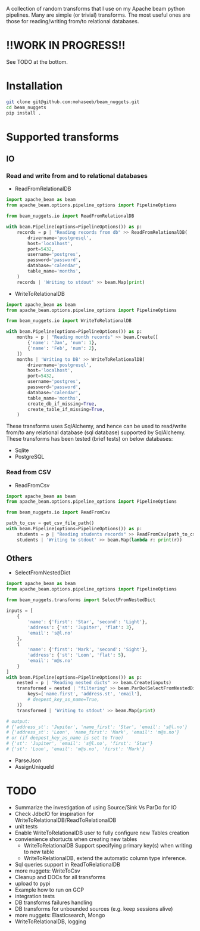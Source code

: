 A collection of random transforms that I use on my Apache beam python 
pipelines. Many are simple (or trivial) transforms. The most useful ones are 
those for reading/writing from/to relational databases.
# !!WORK IN PROGRESS!!
See TODO at the bottom.
# Installation
```bash
git clone git@github.com:mohaseeb/beam_nuggets.git
cd beam_nuggets
pip install .
```
# Supported transforms
## IO
### Read and write from and to relational databases  
* ReadFromRelationalDB
<!--read from sql database-->
<!--read from postgres postgresql-->
<!--read from mysql-->
<!--read from oracle-->
```python
import apache_beam as beam
from apache_beam.options.pipeline_options import PipelineOptions

from beam_nuggets.io import ReadFromRelationalDB

with beam.Pipeline(options=PipelineOptions()) as p:
    records = p | "Reading records from db" >> ReadFromRelationalDB(
        drivername='postgresql',
        host='localhost',
        port=5432,
        username='postgres',
        password='password',
        database='calendar',
        table_name='months',
    )
    records | 'Writing to stdout' >> beam.Map(print)
```
* WriteToRelationalDB
<!--write to sql database-->
<!--write to postgres postgresql-->
<!--write to mysql-->
<!--write to oracle-->
```python
import apache_beam as beam
from apache_beam.options.pipeline_options import PipelineOptions

from beam_nuggets.io import WriteToRelationalDB

with beam.Pipeline(options=PipelineOptions()) as p:
    months = p | "Reading month records" >> beam.Create([
        {'name': 'Jan', 'num': 1},
        {'name': 'Feb', 'num': 2},
    ])
    months | 'Writing to DB' >> WriteToRelationalDB(
        drivername='postgresql',
        host='localhost',
        port=5432,
        username='postgres',
        password='password',
        database='calendar',
        table_name='months',
        create_db_if_missing=True,
        create_table_if_missing=True,
    )
```

These transforms uses SqlAlchemy, and hence can be used to read/write from/to
any relational database (sql database) supported by SqlAlchemy. These 
transforms has been tested (brief tests) on below databases:
* Sqlite
* PostgreSQL
<!--* mysql-->
### Read from CSV
* ReadFromCsv
```python
import apache_beam as beam
from apache_beam.options.pipeline_options import PipelineOptions

from beam_nuggets.io import ReadFromCsv

path_to_csv = get_csv_file_path()
with beam.Pipeline(options=PipelineOptions()) as p:
    students = p | "Reading students records" >> ReadFromCsv(path_to_csv)
    students | 'Writing to stdout' >> beam.Map(lambda r: print(r))

```
## Others
* SelectFromNestedDict
```python
import apache_beam as beam
from apache_beam.options.pipeline_options import PipelineOptions

from beam_nuggets.transforms import SelectFromNestedDict

inputs = [
    {
        'name': {'first': 'Star', 'second': 'Light'},
        'address': {'st': 'Jupiter', 'flat': 3},
        'email': 's@l.no'
    },
    {
        'name': {'first': 'Mark', 'second': 'Sight'},
        'address': {'st': 'Loon', 'flat': 5},
        'email': 'm@s.no'
    }
]
with beam.Pipeline(options=PipelineOptions()) as p:
    nested = p | "Reading nested dicts" >> beam.Create(inputs)
    transformed = nested | "filtering" >> beam.ParDo(SelectFromNestedDict(
        keys=['name.first', 'address.st', 'email'],
        # deepest_key_as_name=True,
    ))
    transformed | 'Writing to stdout' >> beam.Map(print)

# output: 
# {'address_st': 'Jupiter', 'name_first': 'Star', 'email': 's@l.no'}
# {'address_st': 'Loon', 'name_first': 'Mark', 'email': 'm@s.no'}
# or (if deepest_key_as_name is set to True)
# {'st': 'Jupiter', 'email': 's@l.no', 'first': 'Star'}
# {'st': 'Loon', 'email': 'm@s.no', 'first': 'Mark'}
```
* ParseJson
* AssignUniqueId

# TODO 
* Summarize the investigation of using Source/Sink Vs ParDo for IO 
* Check JdbcIO for inspiration for WriteToRelationalDB/ReadToRelationalDB
* unit tests
* Enable WriteToRelationalDB user to fully configure new Tables creation
* convienience shortucts when creating new tables
    - WriteToRelationalDB Support specifying primary key(s) when writing to new table
    - WriteToRelationalDB, extend the automatic column type inference.
* Sql queries support in ReadToRelationalDB
* more nuggets: WriteToCsv
* Cleanup and DOCs for all transforms
* upload to pypi
* Example how to run on GCP
* integration tests
* DB transforms failures handling
* DB transforms for unbounded sources (e.g. keep sessions alive)
* more nuggets: Elasticsearch, Mongo 
* WriteToRelationalDB, logging
